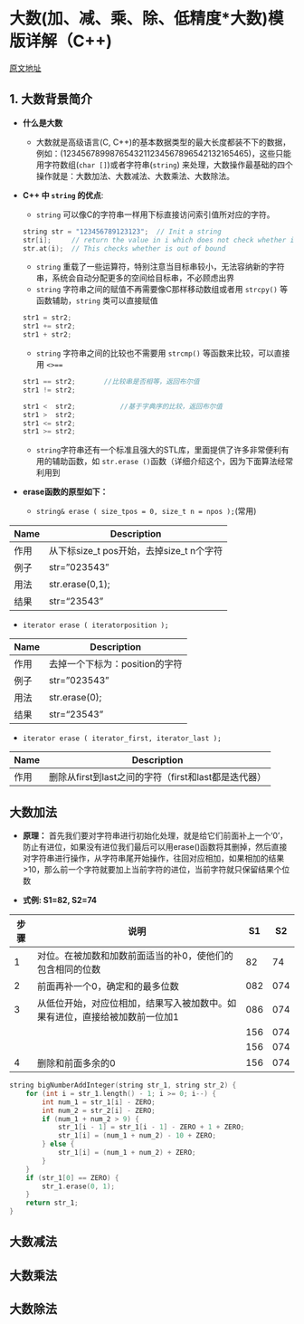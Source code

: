 # 大数(加、减、乘、除、低精度*大数)模版详解（C++)
[原文地址](https://blog.csdn.net/wjb820728252/article/details/60583658)

## 1. 大数背景简介
- **什么是大数**
   * 大数就是高级语言(C, C++)的基本数据类型的最大长度都装不下的数据，例如：(1234567899876543211234567896542132165465)，这些只能用字符数组(`char []`)或者字符串(`string`) 来处理，大数操作最基础的四个操作就是：大数加法、大数减法、大数乘法、大数除法。

- **C++ 中 `string` 的优点**:
   - `string` 可以像C的字符串一样用下标直接访问索引值所对应的字符。

   ```c
   string str = "123456789123123";  // Init a string
   str[i];     // return the value in i which does not check whether is out of bound
   str.at(i);  // This checks whether is out of bound
   
   ```
   
   - `string` 重载了一些运算符，特别注意当目标串较小，无法容纳新的字符串，系统会自动分配更多的空间给目标串，不必顾虑出界
   - `string` 字符串之间的赋值不再需要像C那样移动数组或者用 `strcpy()` 等函数辅助，`string` 类可以直接赋值

   ```c
   str1 = str2;
   str1 += str2;
   str1 + str2;
   ```
   
   - `string` 字符串之间的比较也不需要用 `strcmp()` 等函数来比较，可以直接用 `<>==`

   ```c
   str1 == str2;       //比较串是否相等，返回布尔值
   str1 != str2;       
   
   str1 <  str2;		   //基于字典序的比较，返回布尔值
   str1 >  str2;
   str1 <= str2;
   str1 >= str2;
   ```
   
   - `string`字符串还有一个标准且强大的STL库，里面提供了许多非常便利有用的辅助函数，如 `str.erase ()`函数（详细介绍这个，因为下面算法经常利用到

- **erase函数的原型如下：**
   - `string& erase ( size_tpos = 0, size_t n = npos );`(常用)

| Name | Description |
|------|-------------|
|作用|从下标size_t pos开始，去掉size_t n个字符|
|例子|str=”023543”|
|用法|str.erase(0,1);|
|结果|str=“23543”|

   - `iterator erase ( iteratorposition );`

| Name | Description |
|------|-------------|
|作用|去掉一个下标为：position的字符|
|例子|str=”023543”|
|用法|str.erase(0);|
|结果|str=“23543”|

   - `iterator erase ( iterator_first, iterator_last );`
 
| Name | Description |
|------|-------------|
|作用|删除从first到last之间的字符（first和last都是迭代器）|

## 大数加法
- **原理：**
首先我们要对字符串进行初始化处理，就是给它们前面补上一个‘0’，防止有进位，如果没有进位我们最后可以用erase()函数将其删掉，然后直接对字符串进行操作，从字符串尾开始操作，往回对应相加，如果相加的结果>10，那么前一个字符就要加上当前字符的进位，当前字符就只保留结果个位数

- **式例: S1=82, S2=74**

| 步骤 | 说明 | S1 | S2 |
|-----|------|----|----|
| 1   | 对位。在被加数和加数前面适当的补0，使他们的包含相同的位数 | 82 | 74 |
| 2   | 前面再补一个0，确定和的最多位数 | 082 | 074 |
| 3   | 从低位开始，对应位相加，结果写入被加数中。如果有进位，直接给被加数前一位加1 | 086 | 074 |
|     |      | 156 | 074 |
|     |      | 156 | 074 |
| 4   | 删除和前面多余的0 | 156 | 074 |

```c
string bigNumberAddInteger(string str_1, string str_2) {
    for (int i = str_1.length() - 1; i >= 0; i--) {
        int num_1 = str_1[i] - ZERO;
        int num_2 = str_2[i] - ZERO;
        if (num_1 + num_2 > 9) {
            str_1[i - 1] = str_1[i - 1] - ZERO + 1 + ZERO;
            str_1[i] = (num_1 + num_2) - 10 + ZERO;
        } else {
            str_1[i] = (num_1 + num_2) + ZERO;
        }
    }
    if (str_1[0] == ZERO) {
        str_1.erase(0, 1);
    }
    return str_1;
}
```

## 大数减法
## 大数乘法
## 大数除法